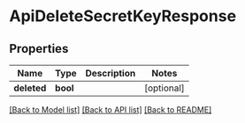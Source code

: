 # ApiDeleteSecretKeyResponse

## Properties
Name | Type | Description | Notes
------------ | ------------- | ------------- | -------------
**deleted** | **bool** |  | [optional] 

[[Back to Model list]](../README.md#documentation-for-models) [[Back to API list]](../README.md#documentation-for-api-endpoints) [[Back to README]](../README.md)


